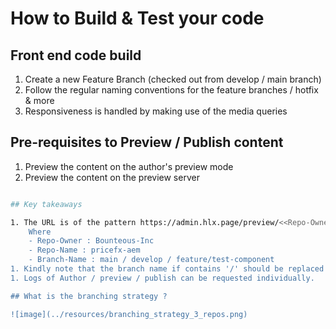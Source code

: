 # How to Build & Test your code

## Front end code build

1. Create a new Feature Branch (checked out from develop / main branch) 
2. Follow the regular naming conventions for the feature branches / hotfix & more
3. Responsiveness is handled by making use of the media queries

## Pre-requisites to Preview / Publish content

1. Preview the content on the author's preview mode
2. Preview the content on the preview server 

```sh

## Key takeaways

1. The URL is of the pattern https://admin.hlx.page/preview/<<Repo-Owner>>/<<Repo-Name>>/<<Branch-Name>>/
    Where 
    - Repo-Owner : Bounteous-Inc  
    - Repo-Name : pricefx-aem
    - Branch-Name : main / develop / feature/test-component
1. Kindly note that the branch name if contains '/' should be replaced with '-' if it must be previewed on a browser
1. Logs of Author / preview / publish can be requested individually.

## What is the branching strategy ?

![image](../resources/branching_strategy_3_repos.png)
